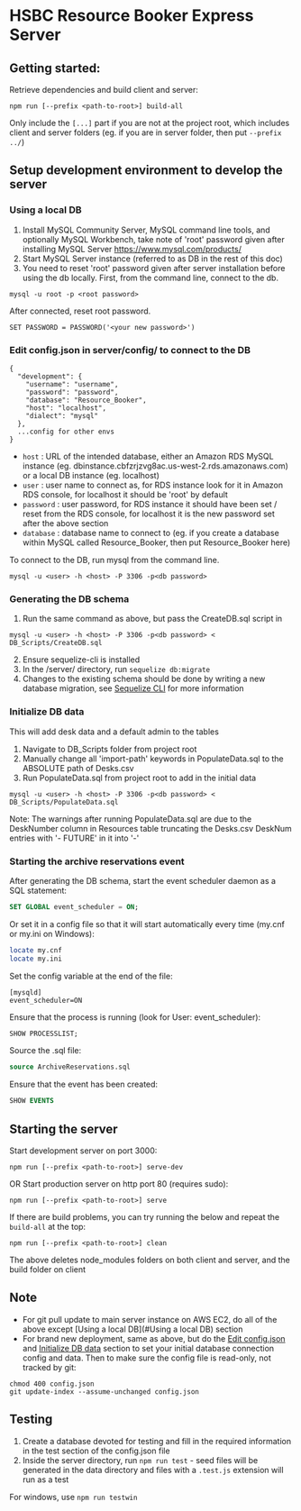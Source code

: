 # HSBC  Resource Booker Express Server
## Getting started:
Retrieve dependencies and build client and server:
```
npm run [--prefix <path-to-root>] build-all
```
Only include the `[...]` part if you are not at the project root, which includes client and server folders (eg. if you are in server folder, then put `--prefix ../`)

## Setup development environment to develop the server
### Using a local DB
1. Install MySQL Community Server, MySQL command line tools, and optionally MySQL Workbench, take note of 'root' password given after installing MySQL Server
https://www.mysql.com/products/
2. Start MySQL Server instance (referred to as DB in the rest of this doc)
3. You need to reset 'root' password given after server installation before using the db locally. First, from the command line, connect to the db.
```
mysql -u root -p <root password>
```
After connected, reset root password.
```
SET PASSWORD = PASSWORD('<your new password>')
```
### <a name="edit-config"></a>Edit config.json in server/config/ to connect to the DB 
```
{
  "development": {
    "username": "username",
    "password": "password",
    "database": "Resource_Booker",
    "host": "localhost",
    "dialect": "mysql"
  },
  ...config for other envs
}
```
- `host`	:	URL of the intended database, either an Amazon RDS MySQL instance (eg. dbinstance.cbfzrjzvg8ac.us-west-2.rds.amazonaws.com) or a local DB instance (eg. localhost)
- `user`	:	user name to connect as, for RDS instance look for it in Amazon RDS console, for localhost it should be 'root' by default
- `password`	:	user password, for RDS instance it should have been set / reset from the RDS console, for localhost it is the new password set after the above section
- `database`	:	database name to connect to (eg. if you create a database within MySQL called Resource_Booker, then put Resource_Booker here)

To connect to the DB, run mysql from the command line.
```
mysql -u <user> -h <host> -P 3306 -p<db password>
```

### Generating the DB schema
1. Run the same command as above, but pass the CreateDB.sql script in
```
mysql -u <user> -h <host> -P 3306 -p<db password> < DB_Scripts/CreateDB.sql
```
2. Ensure sequelize-cli is installed
3. In the /server/ directory, run `sequelize db:migrate`
4. Changes to the existing schema should be done by writing a new database migration, see [Sequelize CLI](https://github.com/sequelize/cli) for more information

### <a name="init-db-data"></a>Initialize DB data
This will add desk data and a default admin to the tables
1. Navigate to DB_Scripts folder from project root
2. Manually change all 'import-path' keywords in PopulateData.sql to the ABSOLUTE path of Desks.csv
3. Run PopulateData.sql from project root to add in the initial data
```
mysql -u <user> -h <host> -P 3306 -p<db password> < DB_Scripts/PopulateData.sql
```
Note: The warnings after running PopulateData.sql are due to the DeskNumber column in Resources table truncating the Desks.csv DeskNum entries with '- FUTURE' in it into '-'

### Starting the archive reservations event
After generating the DB schema, start the event scheduler daemon as a SQL statement:
```SQL
SET GLOBAL event_scheduler = ON;
```
Or set it in a config file so that it will start automatically every time (my.cnf or my.ini on Windows):
```bash
locate my.cnf
locate my.ini
```
Set the config variable at the end of the file:
```
[mysqld]
event_scheduler=ON
```
Ensure that the process is running (look for User: event_scheduler):
```SQL
SHOW PROCESSLIST;
```
Source the .sql file:
```SQL
source ArchiveReservations.sql
```
Ensure that the event has been created:
```SQL
SHOW EVENTS
```

## <a name="starting-the-server"></a>Starting the server
Start development server on port 3000: 
```
npm run [--prefix <path-to-root>] serve-dev
```
OR Start production server on http port 80 (requires sudo):
```
npm run [--prefix <path-to-root>] serve
```
If there are build problems, you can try running the below and repeat the `build-all` at the top:
```
npm run [--prefix <path-to-root>] clean
```
The above deletes node_modules folders on both client and server, and the build folder on client

## Note
- For git pull update to main server instance on AWS EC2, do all of the above except [Using a local DB](#Using a local DB) section
- For brand new deployment, same as above, but do the [Edit config.json](#edit-config) and [Initialize DB data](#init-db-data) section to set your initial database connection config and data. Then to make sure the config file is read-only, not tracked by git:
```
chmod 400 config.json
git update-index --assume-unchanged config.json
```
## Testing
1. Create a database devoted for testing and fill in the required information in the test section of the config.json file
2. Inside the server directory, run `npm run test` - seed files will be generated in the data directory and files with a `.test.js` extension will run as a test 

For windows, use `npm run testwin`



